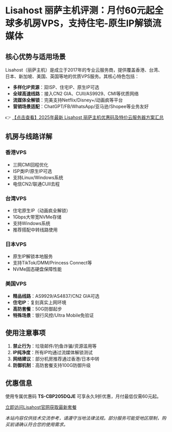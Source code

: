# Lisahost 丽萨主机评测：月付60元起全球多机房VPS，支持住宅-原生IP解锁流媒体

## 核心优势与适用场景

Lisahost（丽萨主机）是成立于2017年的专业云服务商，提供覆盖香港、台湾、日本、新加坡、美国、英国等地的优质VPS服务。其核心特色包括：

- **多样化IP资源**：双ISP、住宅IP、原生IP可选
- **全球高速线路**：接入CN2 GIA、CUII/AS9929、CMI等优质网络
- **流媒体全解锁**：完美支持Netflix/Disney+/动画疯等平台
- **营销场景适配**：ChatGPT/FB/WhatsApp/亚马逊/Shopee等业务友好

👉 [【点击查看】2025年最新 Lisahost 丽萨主机优惠码及特价云服务器方案汇总](https://bit.ly/lisazhuji)

## 机房与线路详解

### 香港VPS
- 三网CMI回程优化
- ISP类IP/原生IP可选
- 支持Linux/Windows系统
- 电信CN2/联通CUII去程

### 台湾VPS
- 住宅原生IP（动画疯全解锁）
- 1Gbps大带宽NVMe存储
- 支持Windows系统
- 推荐搭配中转线路使用

### 日本VPS
- 原生IP解锁本地服务
- 支持TikTok/DMM/Princess Connect等
- NVMe固态硬盘保障性能

### 美国VPS
- **精品线路**：AS9929/AS4837/CN2 GIA可选
- **住宅IP**：复刻真实上网环境
- **高防套餐**：50G防御起步
- **特殊场景**：银行风控/Ultra Mobile免验证

## 使用注意事项

1. **禁止行为**：垃圾邮件/钓鱼诈骗/资源滥用等
2. **IP纯净度**：所有IP均通过流媒体解锁测试
3. **网络建议**：部分机房推荐通过香港/日本中转
4. **防御机制**：高防套餐支持100G防御升级

## 优惠信息

使用专属优惠码 **TS-CBP205DQJE** 可享永久9折优惠，月付最低仅需60元起。

[立即访问Lisahost官网获取最新套餐](https://bit.ly/lisazhuji)

*本站内容仅供技术交流参考，请遵守当地法律法规。部分服务可能受地区限制，购买前请确认符合您的使用需求。*